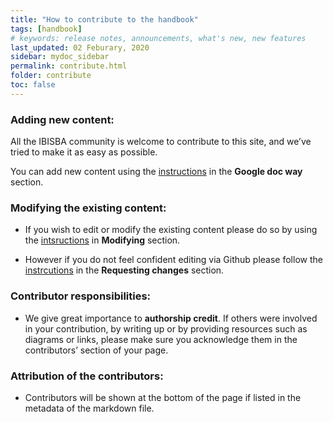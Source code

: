 ```yaml
---
title: "How to contribute to the handbook"
tags: [handbook]
# keywords: release notes, announcements, what's new, new features
last_updated: 02 Feburary, 2020
sidebar: mydoc_sidebar
permalink: contribute.html
folder: contribute
toc: false
---
```


### Adding new content:

  All the IBISBA community is welcome to contribute to this site, and we’ve tried to make it as easy as possible. 
  
  You can add new content using the [instructions](https://ibisba.github.io./handbook/google_doc_way.html) in the **Google doc way** section.    

### Modifying the existing content:
   
 - If you wish to edit or modify the existing content please do so by using the [intsructions](https://ibisba.github.io./handbook/modifying_the_handbook.html) in     **Modifying** section.
 
 - However if you do not feel confident editing via Github please follow the [instrcutions](https://ibisba.github.io./handbook/requesting_changes_handbook.html) in the **Requesting changes** section.
                 
### Contributor responsibilities:
  
  - We give great importance to **authorship credit**. If others were involved in your contribution, by writing up or by providing resources such as diagrams or links, 
  please make sure you acknowledge them in the contributors’ section of your page.
  
### Attribution of the contributors:
  - Contributors will be shown at the bottom of the page if listed in the metadata of the markdown file.
  
